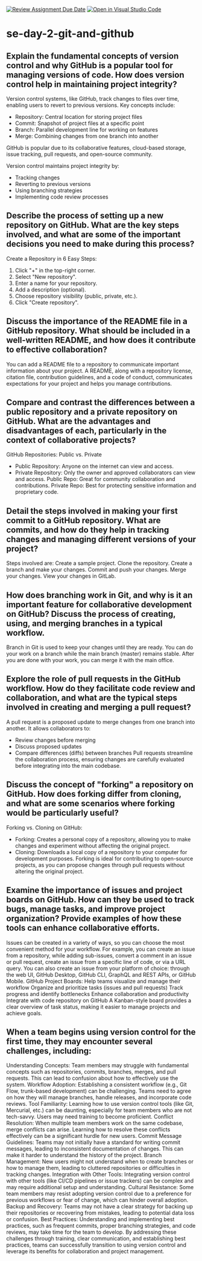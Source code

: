 [![Review Assignment Due Date](https://classroom.github.com/assets/deadline-readme-button-22041afd0340ce965d47ae6ef1cefeee28c7c493a6346c4f15d667ab976d596c.svg)](https://classroom.github.com/a/8wgCKhpZ)
[![Open in Visual Studio Code](https://classroom.github.com/assets/open-in-vscode-2e0aaae1b6195c2367325f4f02e2d04e9abb55f0b24a779b69b11b9e10269abc.svg)](https://classroom.github.com/online_ide?assignment_repo_id=18458889&assignment_repo_type=AssignmentRepo)
# se-day-2-git-and-github
## Explain the fundamental concepts of version control and why GitHub is a popular tool for managing versions of code. How does version control help in maintaining project integrity?
Version control systems, like GitHub, track changes to files over time, enabling users to revert to previous versions. Key concepts include:

- Repository: Central location for storing project files
- Commit: Snapshot of project files at a specific point
- Branch: Parallel development line for working on features
- Merge: Combining changes from one branch into another

GitHub is popular due to its collaborative features, cloud-based storage, issue tracking, pull requests, and open-source community.

Version control maintains project integrity by:

- Tracking changes
- Reverting to previous versions
- Using branching strategies
- Implementing code review processes

## Describe the process of setting up a new repository on GitHub. What are the key steps involved, and what are some of the important decisions you need to make during this process?
Create a Repository in 6 Easy Steps:

1. Click "+" in the top-right corner.
2. Select "New repository".
3. Enter a name for your repository.
4. Add a description (optional).
5. Choose repository visibility (public, private, etc.).
6. Click "Create repository".
## Discuss the importance of the README file in a GitHub repository. What should be included in a well-written README, and how does it contribute to effective collaboration?
You can add a README file to a repository to communicate important information about your project. A README, along with a repository license, citation file, contribution guidelines, and a code of conduct, communicates expectations for your project and helps you manage contributions.
## Compare and contrast the differences between a public repository and a private repository on GitHub. What are the advantages and disadvantages of each, particularly in the context of collaborative projects?

GitHub Repositories: Public vs. Private
- Public Repository: Anyone on the internet can view and access.
- Private Repository: Only the owner and approved collaborators can view and access.
Public Repo: Great for community collaboration and contributions.
Private Repo: Best for protecting sensitive information and proprietary code.

## Detail the steps involved in making your first commit to a GitHub repository. What are commits, and how do they help in tracking changes and managing different versions of your project?
Steps involved are:
Create a sample project.
Clone the repository.
Create a branch and make your changes.
Commit and push your changes.
Merge your changes.
View your changes in GitLab.

## How does branching work in Git, and why is it an important feature for collaborative development on GitHub? Discuss the process of creating, using, and merging branches in a typical workflow.
Branch in Git is used to keep your changes until they are ready. You can do your work on a branch while the main branch (master) remains stable. After you are done with your work, you can merge it with the main office.

## Explore the role of pull requests in the GitHub workflow. How do they facilitate code review and collaboration, and what are the typical steps involved in creating and merging a pull request?

A pull request is a proposed update to merge changes from one branch into another. It allows collaborators to:
- Review changes before merging
- Discuss proposed updates
- Compare differences (diffs) between branches
Pull requests streamline the collaboration process, ensuring changes are carefully evaluated before integrating into the main codebase.

## Discuss the concept of "forking" a repository on GitHub. How does forking differ from cloning, and what are some scenarios where forking would be particularly useful?
Forking vs. Cloning on GitHub:
- Forking: Creates a personal copy of a repository, allowing you to make changes and experiment without affecting the original project.
- Cloning: Downloads a local copy of a repository to your computer for development purposes.
Forking is ideal for contributing to open-source projects, as you can propose changes through pull requests without altering the original project.

## Examine the importance of issues and project boards on GitHub. How can they be used to track bugs, manage tasks, and improve project organization? Provide examples of how these tools can enhance collaborative efforts.
Issues can be created in a variety of ways, so you can choose the most convenient method for your workflow. For example, you can create an issue from a repository, while adding sub-issues, convert a comment in an issue or pull request, create an issue from a specific line of code, or via a URL query. You can also create an issue from your platform of choice: through the web UI, GitHub Desktop, GitHub CLI, GraphQL and REST APIs, or GitHub Mobile.
GitHub Project Boards:
Help teams visualize and manage their workflow
Organize and prioritize tasks (issues and pull requests)
Track progress and identify bottlenecks
Enhance collaboration and productivity
Integrate with code repository on GitHub
A Kanban-style board provides a clear overview of task status, making it easier to manage projects and achieve goals.

## When a team begins using version control for the first time, they may encounter several challenges, including:
Understanding Concepts: Team members may struggle with fundamental concepts such as repositories, commits, branches, merges, and pull requests. This can lead to confusion about how to effectively use the system.
Workflow Adoption: Establishing a consistent workflow (e.g., Git Flow, trunk-based development) can be challenging. Teams need to agree on how they will manage branches, handle releases, and incorporate code reviews.
Tool Familiarity: Learning how to use version control tools (like Git, Mercurial, etc.) can be daunting, especially for team members who are not tech-savvy. Users may need training to become proficient.
Conflict Resolution: When multiple team members work on the same codebase, merge conflicts can arise. Learning how to resolve these conflicts effectively can be a significant hurdle for new users.
Commit Message Guidelines: Teams may not initially have a standard for writing commit messages, leading to inconsistent documentation of changes. This can make it harder to understand the history of the project.
Branch Management: New users might not understand when to create branches or how to manage them, leading to cluttered repositories or difficulties in tracking changes.
Integration with Other Tools: Integrating version control with other tools (like CI/CD pipelines or issue trackers) can be complex and may require additional setup and understanding.
Cultural Resistance: Some team members may resist adopting version control due to a preference for previous workflows or fear of change, which can hinder overall adoption.
Backup and Recovery: Teams may not have a clear strategy for backing up their repositories or recovering from mistakes, leading to potential data loss or confusion.
Best Practices: Understanding and implementing best practices, such as frequent commits, proper branching strategies, and code reviews, may take time for the team to develop.
By addressing these challenges through training, clear communication, and establishing best practices, teams can successfully transition to using version control and leverage its benefits for collaboration and project management.
